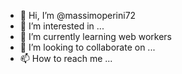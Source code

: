 - 👋 Hi, I’m @massimoperini72
- 👀 I’m interested in ...
- 🌱 I’m currently learning web workers
- 💞️ I’m looking to collaborate on ...
- 📫 How to reach me ...

<!---
massimoperini72/massimoperini72 is a ✨ special ✨ repository because its `README.md` (this file) appears on your GitHub profile.
You can click the Preview link to take a look at your changes.
--->
